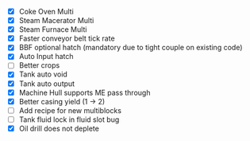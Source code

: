 - [x] Coke Oven Multi
- [x] Steam Macerator Multi
- [x] Steam Furnace Multi
- [x] Faster conveyor belt tick rate
- [x] BBF optional hatch (mandatory due to tight couple on existing code)
- [x] Auto Input hatch
- [ ] Better crops
- [x] Tank auto void
- [x] Tank auto output
- [x] Machine Hull supports ME pass through
- [x] Better casing yield (1 -> 2)
- [ ] Add recipe for new multiblocks
- [ ] Tank fluid lock in fluid slot bug
- [x] Oil drill does not deplete

